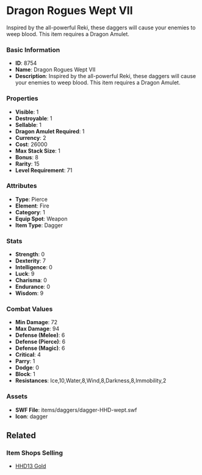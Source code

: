 # Dragon Rogues Wept VII

Inspired by the all-powerful Reki, these daggers will cause your enemies to weep blood. This item requires a Dragon Amulet.

### Basic Information

- **ID**: 8754
- **Name**: Dragon Rogues Wept VII
- **Description**: Inspired by the all-powerful Reki, these daggers will cause your enemies to weep blood. This item requires a Dragon Amulet.

### Properties

- **Visible**: 1
- **Destroyable**: 1
- **Sellable**: 1
- **Dragon Amulet Required**: 1
- **Currency**: 2
- **Cost**: 26000
- **Max Stack Size**: 1
- **Bonus**: 8
- **Rarity**: 15
- **Level Requirement**: 71

### Attributes

- **Type**: Pierce
- **Element**: Fire
- **Category**: 1
- **Equip Spot**: Weapon
- **Item Type**: Dagger

### Stats

- **Strength**: 0
- **Dexterity**: 7
- **Intelligence**: 0
- **Luck**: 9
- **Charisma**: 0
- **Endurance**: 0
- **Wisdom**: 9

### Combat Values

- **Min Damage**: 72
- **Max Damage**: 94
- **Defense (Melee)**: 6
- **Defense (Pierce)**: 6
- **Defense (Magic)**: 6
- **Critical**: 4
- **Parry**: 1
- **Dodge**: 0
- **Block**: 1
- **Resistances**: Ice,10,Water,8,Wind,8,Darkness,8,Immobility,2

### Assets

- **SWF File**: items/daggers/dagger-HHD-wept.swf
- **Icon**: dagger

## Related

### Item Shops Selling

- [HHD13 Gold](../item-shops/307-hhd13-gold.md)

